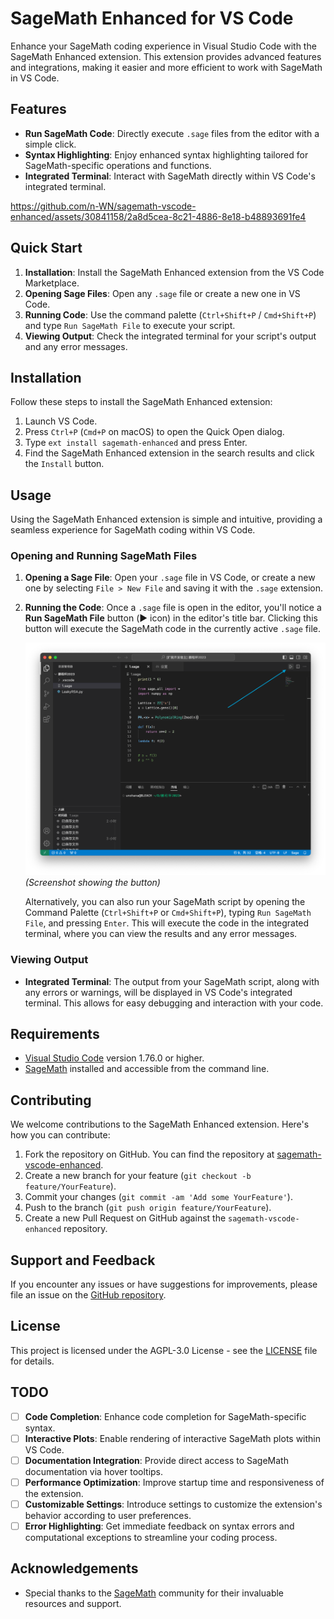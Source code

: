 # SageMath Enhanced for VS Code

Enhance your SageMath coding experience in Visual Studio Code with the SageMath Enhanced extension. This extension provides advanced features and integrations, making it easier and more efficient to work with SageMath in VS Code.

## Features

- **Run SageMath Code**: Directly execute `.sage` files from the editor with a simple click.
- **Syntax Highlighting**: Enjoy enhanced syntax highlighting tailored for SageMath-specific operations and functions.
- **Integrated Terminal**: Interact with SageMath directly within VS Code's integrated terminal.

https://github.com/n-WN/sagemath-vscode-enhanced/assets/30841158/2a8d5cea-8c21-4886-8e18-b48893691fe4

## Quick Start

1. **Installation**: Install the SageMath Enhanced extension from the VS Code Marketplace.
2. **Opening Sage Files**: Open any `.sage` file or create a new one in VS Code.
3. **Running Code**: Use the command palette (`Ctrl+Shift+P` / `Cmd+Shift+P`) and type `Run SageMath File` to execute your script.
4. **Viewing Output**: Check the integrated terminal for your script's output and any error messages.

## Installation

Follow these steps to install the SageMath Enhanced extension:

1. Launch VS Code.
2. Press `Ctrl+P` (`Cmd+P` on macOS) to open the Quick Open dialog.
3. Type `ext install sagemath-enhanced` and press Enter.
4. Find the SageMath Enhanced extension in the search results and click the `Install` button.

## Usage

Using the SageMath Enhanced extension is simple and intuitive, providing a seamless experience for SageMath coding within VS Code.

### Opening and Running SageMath Files

1. **Opening a Sage File**: Open your `.sage` file in VS Code, or create a new one by selecting `File > New File` and saving it with the `.sage` extension.

2. **Running the Code**: Once a `.sage` file is open in the editor, you'll notice a **Run SageMath File** button (▶️ icon) in the editor's title bar. Clicking this button will execute the SageMath code in the currently active `.sage` file.

    ![Run SageMath File Button](images/start.png) *(Screenshot showing the button)*

    Alternatively, you can also run your SageMath script by opening the Command Palette (`Ctrl+Shift+P` or `Cmd+Shift+P`), typing `Run SageMath File`, and pressing `Enter`. This will execute the code in the integrated terminal, where you can view the results and any error messages.

### Viewing Output

- **Integrated Terminal**: The output from your SageMath script, along with any errors or warnings, will be displayed in VS Code's integrated terminal. This allows for easy debugging and interaction with your code.

<!-- ### Additional Features

- **Syntax Highlighting**: Enjoy enhanced syntax highlighting specific to SageMath, making your code easier to read and understand.
- **Error Highlighting**: Get instant feedback on syntax errors and computational exceptions, helping you to quickly identify and resolve issues in your code.

By integrating SageMath directly into your VS Code environment, the SageMath Enhanced extension streamlines your mathematical and computational workflow, making it more efficient and enjoyable. -->

## Requirements

- [Visual Studio Code](https://code.visualstudio.com/) version 1.76.0 or higher.
- [SageMath](http://www.sagemath.org/) installed and accessible from the command line.

## Contributing

We welcome contributions to the SageMath Enhanced extension. Here's how you can contribute:

1. Fork the repository on GitHub. You can find the repository at [sagemath-vscode-enhanced](git@github.com:n-WN/sagemath-vscode-enhanced.git).
2. Create a new branch for your feature (`git checkout -b feature/YourFeature`).
3. Commit your changes (`git commit -am 'Add some YourFeature'`).
4. Push to the branch (`git push origin feature/YourFeature`).
5. Create a new Pull Request on GitHub against the `sagemath-vscode-enhanced` repository.

## Support and Feedback

If you encounter any issues or have suggestions for improvements, please file an issue on the [GitHub repository](https://github.com/n-WN/sagemath-vscode-enhanced/issues).

## License

This project is licensed under the AGPL-3.0 License - see the [LICENSE](LICENSE) file for details.

## TODO

- [ ] **Code Completion**: Enhance code completion for SageMath-specific syntax.
- [ ] **Interactive Plots**: Enable rendering of interactive SageMath plots within VS Code.
- [ ] **Documentation Integration**: Provide direct access to SageMath documentation via hover tooltips.
- [ ] **Performance Optimization**: Improve startup time and responsiveness of the extension.
- [ ] **Customizable Settings**: Introduce settings to customize the extension's behavior according to user preferences.
- [ ] **Error Highlighting**: Get immediate feedback on syntax errors and computational exceptions to streamline your coding process.

## Acknowledgements

- Special thanks to the [SageMath](http://www.sagemath.org/) community for their invaluable resources and support.
